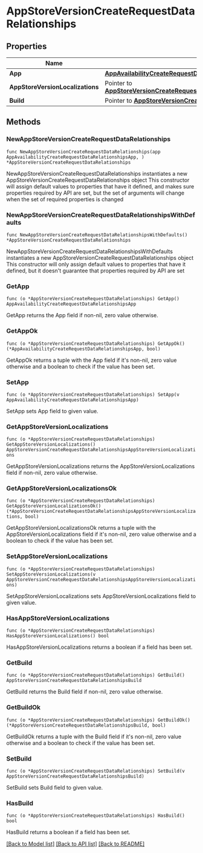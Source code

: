 # AppStoreVersionCreateRequestDataRelationships

## Properties

Name | Type | Description | Notes
------------ | ------------- | ------------- | -------------
**App** | [**AppAvailabilityCreateRequestDataRelationshipsApp**](AppAvailabilityCreateRequestDataRelationshipsApp.md) |  | 
**AppStoreVersionLocalizations** | Pointer to [**AppStoreVersionCreateRequestDataRelationshipsAppStoreVersionLocalizations**](AppStoreVersionCreateRequestDataRelationshipsAppStoreVersionLocalizations.md) |  | [optional] 
**Build** | Pointer to [**AppStoreVersionCreateRequestDataRelationshipsBuild**](AppStoreVersionCreateRequestDataRelationshipsBuild.md) |  | [optional] 

## Methods

### NewAppStoreVersionCreateRequestDataRelationships

`func NewAppStoreVersionCreateRequestDataRelationships(app AppAvailabilityCreateRequestDataRelationshipsApp, ) *AppStoreVersionCreateRequestDataRelationships`

NewAppStoreVersionCreateRequestDataRelationships instantiates a new AppStoreVersionCreateRequestDataRelationships object
This constructor will assign default values to properties that have it defined,
and makes sure properties required by API are set, but the set of arguments
will change when the set of required properties is changed

### NewAppStoreVersionCreateRequestDataRelationshipsWithDefaults

`func NewAppStoreVersionCreateRequestDataRelationshipsWithDefaults() *AppStoreVersionCreateRequestDataRelationships`

NewAppStoreVersionCreateRequestDataRelationshipsWithDefaults instantiates a new AppStoreVersionCreateRequestDataRelationships object
This constructor will only assign default values to properties that have it defined,
but it doesn't guarantee that properties required by API are set

### GetApp

`func (o *AppStoreVersionCreateRequestDataRelationships) GetApp() AppAvailabilityCreateRequestDataRelationshipsApp`

GetApp returns the App field if non-nil, zero value otherwise.

### GetAppOk

`func (o *AppStoreVersionCreateRequestDataRelationships) GetAppOk() (*AppAvailabilityCreateRequestDataRelationshipsApp, bool)`

GetAppOk returns a tuple with the App field if it's non-nil, zero value otherwise
and a boolean to check if the value has been set.

### SetApp

`func (o *AppStoreVersionCreateRequestDataRelationships) SetApp(v AppAvailabilityCreateRequestDataRelationshipsApp)`

SetApp sets App field to given value.


### GetAppStoreVersionLocalizations

`func (o *AppStoreVersionCreateRequestDataRelationships) GetAppStoreVersionLocalizations() AppStoreVersionCreateRequestDataRelationshipsAppStoreVersionLocalizations`

GetAppStoreVersionLocalizations returns the AppStoreVersionLocalizations field if non-nil, zero value otherwise.

### GetAppStoreVersionLocalizationsOk

`func (o *AppStoreVersionCreateRequestDataRelationships) GetAppStoreVersionLocalizationsOk() (*AppStoreVersionCreateRequestDataRelationshipsAppStoreVersionLocalizations, bool)`

GetAppStoreVersionLocalizationsOk returns a tuple with the AppStoreVersionLocalizations field if it's non-nil, zero value otherwise
and a boolean to check if the value has been set.

### SetAppStoreVersionLocalizations

`func (o *AppStoreVersionCreateRequestDataRelationships) SetAppStoreVersionLocalizations(v AppStoreVersionCreateRequestDataRelationshipsAppStoreVersionLocalizations)`

SetAppStoreVersionLocalizations sets AppStoreVersionLocalizations field to given value.

### HasAppStoreVersionLocalizations

`func (o *AppStoreVersionCreateRequestDataRelationships) HasAppStoreVersionLocalizations() bool`

HasAppStoreVersionLocalizations returns a boolean if a field has been set.

### GetBuild

`func (o *AppStoreVersionCreateRequestDataRelationships) GetBuild() AppStoreVersionCreateRequestDataRelationshipsBuild`

GetBuild returns the Build field if non-nil, zero value otherwise.

### GetBuildOk

`func (o *AppStoreVersionCreateRequestDataRelationships) GetBuildOk() (*AppStoreVersionCreateRequestDataRelationshipsBuild, bool)`

GetBuildOk returns a tuple with the Build field if it's non-nil, zero value otherwise
and a boolean to check if the value has been set.

### SetBuild

`func (o *AppStoreVersionCreateRequestDataRelationships) SetBuild(v AppStoreVersionCreateRequestDataRelationshipsBuild)`

SetBuild sets Build field to given value.

### HasBuild

`func (o *AppStoreVersionCreateRequestDataRelationships) HasBuild() bool`

HasBuild returns a boolean if a field has been set.


[[Back to Model list]](../README.md#documentation-for-models) [[Back to API list]](../README.md#documentation-for-api-endpoints) [[Back to README]](../README.md)


